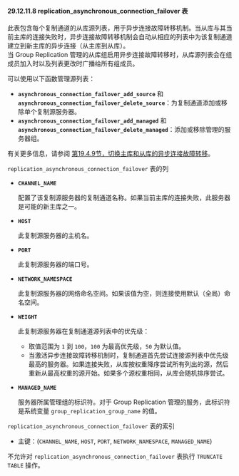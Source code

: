 #### 29.12.11.8 replication_asynchronous_connection_failover 表

此表包含每个复制通道的从库源列表，用于异步连接故障转移机制。当从库与其当前主库的连接失败时，异步连接故障转移机制会自动从相应的列表中为该复制通道建立到新主库的异步连接（从主库到从库）。  
当 Group Replication 管理的从库组启用异步连接故障转移时，从库源列表会在组成员加入时以及列表更改时广播给所有组成员。

可以使用以下函数管理源列表：
- **`asynchronous_connection_failover_add_source`** 和 **`asynchronous_connection_failover_delete_source`**：为复制通道添加或移除单个复制源服务器。
- **`asynchronous_connection_failover_add_managed`** 和 **`asynchronous_connection_failover_delete_managed`**：添加或移除管理的服务器组。

有关更多信息，请参阅 [第19.4.9节，切换主库和从库的异步连接故障转移](#1949)。

`replication_asynchronous_connection_failover` 表的列

- **`CHANNEL_NAME`**
  
  配置了该复制源服务器的复制通道名称。如果当前主库的连接失败，此服务器是可能的新主库之一。
  
- **`HOST`** 
  
  此复制源服务器的主机名。
  
- **`PORT`**
  
  此复制源服务器的端口号。
  
- **`NETWORK_NAMESPACE`**
  
  此复制源服务器的网络命名空间。如果该值为空，则连接使用默认（全局）命名空间。
  
- **`WEIGHT`**
  
  此复制源服务器在复制通道源列表中的优先级：
  
  - 取值范围为 `1` 到 `100`，`100` 为最高优先级，`50` 为默认值。
  - 当激活异步连接故障转移机制时，复制通道首先尝试连接源列表中优先级最高的服务器。如果连接失败，从库按权重降序尝试所有列出的源，然后重新从最高权重的源开始。如果多个源权重相同，从库会随机排序尝试。
  
- **`MANAGED_NAME`**
  
  服务器所属管理组的标识符。对于 Group Replication 管理的服务，此标识符是系统变量 `group_replication_group_name` 的值。

`replication_asynchronous_connection_failover` 表的索引

- 主键：(`CHANNEL_NAME`, `HOST`, `PORT`, `NETWORK_NAMESPACE`, `MANAGED_NAME`)

不允许对 `replication_asynchronous_connection_failover` 表执行 `TRUNCATE TABLE` 操作。